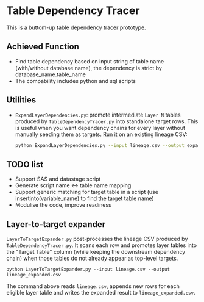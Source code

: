 # Table Dependency Tracer

This is a buttom-up table dependency tracer prototype.

## Achieved Function

- Find table dependency based on input string of table name (with/without database name), the dependency is strict by database_name.table_name
- The compability includes python and sql scripts

## Utilities

- `ExpandLayerDependencies.py`: promote intermediate `Layer N` tables produced by
  `TableDependencyTracer.py` into standalone target rows. This is useful when you
  want dependency chains for every layer without manually seeding them as
  targets. Run it on an existing lineage CSV:

  ```bash
  python ExpandLayerDependencies.py --input lineage.csv --output expanded.csv
  ```

## TODO list

- Support SAS and datastage script
- Generate script name <-> table name mapping
- Support generic matching for target table in a script (use insertinto(variable_name) to find the target table name)
- Modulise the code, improve readiness

## Layer-to-target expander

`LayerToTargetExpander.py` post-processes the lineage CSV produced by
`TableDependencyTracer.py`. It scans each row and promotes layer tables into
the "Target Table" column (while keeping the downstream dependency chain)
when those tables do not already appear as top-level targets.

```
python LayerToTargetExpander.py --input lineage.csv --output lineage_expanded.csv
```

The command above reads `lineage.csv`, appends new rows for each eligible layer
table and writes the expanded result to `lineage_expanded.csv`.
